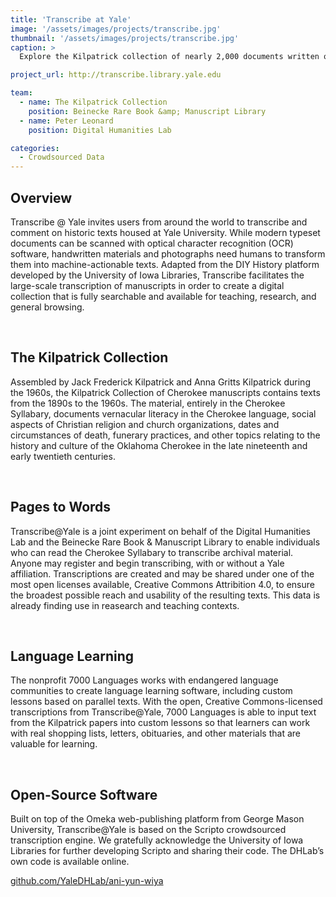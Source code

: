 ```yaml
---
title: 'Transcribe at Yale'
image: '/assets/images/projects/transcribe.jpg'
thumbnail: '/assets/images/projects/transcribe.jpg'
caption: >
  Explore the Kilpatrick collection of nearly 2,000 documents written or printed in the Cherokee language.

project_url: http://transcribe.library.yale.edu

team:
  - name: The Kilpatrick Collection
    position: Beinecke Rare Book &amp; Manuscript Library
  - name: Peter Leonard
    position: Digital Humanities Lab

categories:
  - Crowdsourced Data
---
```


<h2 class='subheading'>Overview</h2>

<p>Transcribe @ Yale invites users from around the world to transcribe and comment on historic texts housed at Yale University. While modern typeset documents can be scanned with optical character recognition (OCR) software, handwritten materials and photographs need humans to transform them into machine-actionable texts. Adapted from the DIY History platform developed by the University of Iowa Libraries, Transcribe facilitates the large-scale transcription of manuscripts in order to create a digital collection that is fully searchable and available for teaching, research, and general browsing.</p><br/>


<h2 class='subheading'>The Kilpatrick Collection</h3>

<p>Assembled by Jack Frederick Kilpatrick and Anna Gritts Kilpatrick during the 1960s, the Kilpatrick Collection of Cherokee manuscripts contains texts from the 1890s to the 1960s. The material, entirely in the Cherokee Syllabary, documents vernacular literacy in the Cherokee language, social aspects of Christian religion and church organizations, dates and circumstances of death, funerary practices, and other topics relating to the history and culture of the Oklahoma Cherokee in the late nineteenth and early twentieth centuries.
</p><br/>

<h2 class='subheading'>Pages to Words</h3>

<p>Transcribe@Yale is a joint experiment on behalf of the Digital Humanities Lab and the Beinecke Rare Book & Manuscript Library to enable individuals who can read the Cherokee Syllabary to transcribe archival material. Anyone may register and begin transcribing, with or without a Yale affiliation. Transcriptions are created and may be shared under one of the most open licenses available, Creative Commons Attribition 4.0, to ensure the broadest possible reach and usability of the resulting texts. This data is already finding use in reasearch and teaching contexts.</p><br/>

<h2 class='subheading'>Language Learning</h3>

<p>The nonprofit 7000 Languages works with endangered language communities to create language learning software, including custom lessons based on parallel texts. With the open, Creative Commons-licensed transcriptions from Transcribe@Yale, 7000 Languages is able to input text from the Kilpatrick papers into custom lessons so that learners can work with real shopping lists, letters, obituaries, and other materials that are valuable for learning.</p><br/>

<h2 class='subheading'>Open-Source Software</h3>

<p>Built on top of the Omeka web-publishing platform from George Mason University, Transcribe@Yale is based on the Scripto crowdsourced transcription engine. We gratefully acknowledge the University of Iowa Libraries for further developing Scripto and sharing their code. The DHLab’s own code is available online.<p>
<p><a href='http://www.github.com/YaleDHLab/ani-yun-wiya' target='_blank'>github.com/YaleDHLab/ani-yun-wiya</a></p>
